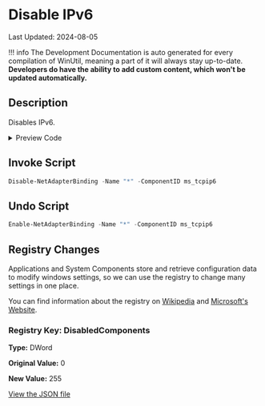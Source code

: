 # Disable IPv6

Last Updated: 2024-08-05


!!! info
     The Development Documentation is auto generated for every compilation of WinUtil, meaning a part of it will always stay up-to-date. **Developers do have the ability to add custom content, which won't be updated automatically.**


## Description

Disables IPv6.

<!-- BEGIN CUSTOM CONTENT -->

<!-- END CUSTOM CONTENT -->

<details>
<summary>Preview Code</summary>

```json
{
  "Content": "Disable IPv6",
  "Description": "Disables IPv6.",
  "category": "z__Advanced Tweaks - CAUTION",
  "panel": "1",
  "Order": "a023_",
  "registry": [
    {
      "Path": "HKLM:\\SYSTEM\\CurrentControlSet\\Services\\Tcpip6\\Parameters",
      "Name": "DisabledComponents",
      "Value": "255",
      "OriginalValue": "0",
      "Type": "DWord"
    }
  ],
  "InvokeScript": [
    "Disable-NetAdapterBinding -Name \"*\" -ComponentID ms_tcpip6"
  ],
  "UndoScript": [
    "Enable-NetAdapterBinding -Name \"*\" -ComponentID ms_tcpip6"
  ],
  "link": "https://christitustech.github.io/winutil/dev/tweaks/z--Advanced-Tweaks---CAUTION/Disableipsix"
}
```
</details>

## Invoke Script

```powershell
Disable-NetAdapterBinding -Name "*" -ComponentID ms_tcpip6

```
## Undo Script

```powershell
Enable-NetAdapterBinding -Name "*" -ComponentID ms_tcpip6

```
## Registry Changes
Applications and System Components store and retrieve configuration data to modify windows settings, so we can use the registry to change many settings in one place.

You can find information about the registry on [Wikipedia](https://www.wikiwand.com/en/Windows_Registry) and [Microsoft's Website](https://learn.microsoft.com/en-us/windows/win32/sysinfo/registry).
### Registry Key: DisabledComponents
**Type:** DWord

**Original Value:** 0

**New Value:** 255


<!-- BEGIN SECOND CUSTOM CONTENT -->

<!-- END SECOND CUSTOM CONTENT -->

[View the JSON file](https://github.com/ChrisTitusTech/winutil/tree/main/config/tweaks.json)

